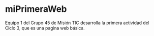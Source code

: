 # miPrimeraWeb
Equipo 1 del Grupo 45 de Misión TIC desarrolla la primera actividad del Ciclo 3, que es una pagina web básica.
